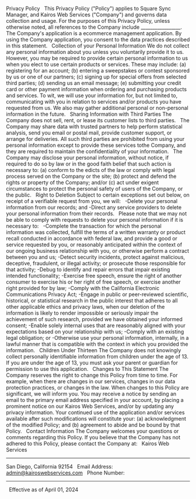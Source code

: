 Privacy Policy 
  
This Privacy Policy ("Policy") applies to Square Sync Manager, and Kairos Web Services ("Company") and governs data collection and usage. For the purposes of this Privacy Policy, unless otherwise noted, all references to the Company include _________________. The Company's application is a ecommerce management application. By using the Company application, you consent to the data practices described in this statement. 
  
Collection of your Personal Information 
We do not collect any personal information about you unless you voluntarily provide it to us. However, you may be required to provide certain personal information to us when you elect to use certain products or services. These may include: (a) registering for an account; (b) entering a sweepstakes or contest sponsored by us or one of our partners; (c) signing up for special offers from selected third parties; (d) sending us an email message; (e) submitting your credit card or other payment information when ordering and purchasing products and services. To wit, we will use your information for, but not limited to, communicating with you in relation to services and/or products you have requested from us. We also may gather additional personal or non-personal information in the future. 
  
Sharing Information with Third Parties 
The Company does not sell, rent, or lease its customer lists to third parties. 
  
The Company may share data with trusted partners to help perform statistical analysis, send you email or postal mail, provide customer support, or arrange for deliveries. All such third parties are prohibited from using your personal information except to provide these services tothe Company, and they are required to maintain the confidentiality of your information. 
  
The Company may disclose your personal information, without notice, if required to do so by law or in the good faith belief that such action is necessary to: (a) conform to the edicts of the law or comply with legal process served on the Company or the site; (b) protect and defend the rights or property of the Company; and/or (c) act under exigent circumstances to protect the personal safety of users of the Company, or the public. 
  
Right to Deletion 
Subject to certain exceptions set out below, on receipt of a verifiable request from you, we will: 
  
-Delete your personal information from our records; and 
-Direct any service providers to delete your personal information from their records. 
  
Please note that we may not be able to comply with requests to delete your personal information if it is necessary to: 
  
-Complete the transaction for which the personal information was collected, fulfill the terms of a written warranty or product recall conducted in accordance with federal law, and provide a good or service requested by you, or reasonably anticipated within the context of our ongoing business relationship with you, or otherwise perform a contract between you and us; 
-Detect security incidents, protect against malicious, deceptive, fraudulent, or illegal activity; or prosecute those responsible for that activity; 
-Debug to identify and repair errors that impair existing intended functionality; 
-Exercise free speech, ensure the right of another consumer to exercise his or her right of free speech, or exercise another right provided for by law; 
-Comply with the California Electronic Communications Privacy Act; 
-Engage in public or peer-reviewed scientific, historical, or statistical research in the public interest that adheres to all other applicable ethics and privacy laws, when our deletion of the information is likely to render impossible or seriously impair the achievement of such research, provided we have obtained your informed consent; 
-Enable solely internal uses that are reasonably aligned with your expectations based on your relationship with us; 
-Comply with an existing legal obligation; or 
-Otherwise use your personal information, internally, in a lawful manner that is compatible with the context in which you provided the information. 
  
Children Under Thirteen 
The Company does not knowingly collect personally identifiable information from children under the age of 13. If you are under the age of 13, you must ask your parent or guardian for permission to use this application. 
  
Changes to This Statement 
The Company reserves the right to change this Policy from time to time. For example, when there are changes in our services, changes in our data protection practices, or changes in the law. When changes to this Policy are significant, we will inform you. You may receive a notice by sending an email to the primary email address specified in your account, by placing a prominent notice on our Kairos Web Services, and/or by updating any privacy information. Your continued use of the application and/or services available after such modifications will constitute your: (a) acknowledgment of the modified Policy; and (b) agreement to abide and be bound by that Policy. 
  
Contact Information 
The Company welcomes your questions or comments regarding this Policy. If you believe that the Company has not adhered to this Policy, please contact the Company at: 
  
Kairos Web Services 
_________________ 
San Diego, California 92154 
  
Email Address: 
admin@kairoswebservices.com 
  
Phone Number: 
_________________ 
  
Effective as of April 01, 2024 
  